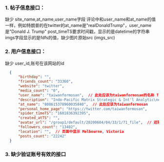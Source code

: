 

###  1. 帖子信息接口：
  缺少 site_name,at_name,user_name字段
  评论中和user_name和at_name的值一样，例如特朗普的在twitter的at_name是"realDonaldTrump"，user_name是"Donald J. Trump"
  post_timeTS要求时间戳，显示的是datetime的字符串
  imgs字段显示的是fdfs的值，缺少图片原始src (imgs_src)

### 2. 用户信息接口：
缺少 user_id,账号在该网站的id
```json
  {
      "birthday": "",
      "friends_count": "33360",
      "website": "twitter",
      "media_count": "0",
      "user_name": "taiwanformosan",  // 此处应该为taiwanformosan的名称 Taiwan Formosa Club
      "description": "Indo-Pacific Matrix Strategic & Int'l Analytic\n#freeUygher #freeTibet #freeManchuria\n\nRecognize the people ONLY, and stop aiding the Communist Régime",
      "at_name": "808615378960035840",  // 此处应该为taiwanformosan
      "personal_home_page": "https://twitter.com/taiwanformosan",
      "spider_timeTS": "1601836392395",
      "created_atTS": "",
      "avatar_url": "/group1/default/20200604/04/33/1/71_file",  // 还需提供图片的原始src(avatar_src)
      "followers_count": "13402",
      "location": "",  // 页面中显示 Melbourne, Victoria
      "posts_count": "22242"
  }
```


###  3. 缺少验证账号有效的接口
```